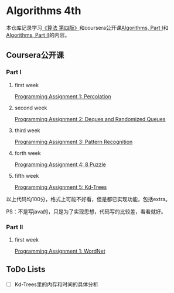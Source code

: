# Algorithms 4th
本仓库记录学习[《算法 第四版》](https://book.douban.com/subject/19952400/)和coursera公开课[Algorithms, Part I](https://www.coursera.org/learn/algorithms-part1)和[Algorithms, Part II](https://www.coursera.org/learn/algorithms-part2)的内容。

## Coursera公开课
### Part I
1. first week

    [Programming Assignment 1: Percolation](Part%20I/01%20first%20week/Union-Find/percolation)
2. second week
   
    [Programming Assignment 2: Deques and Randomized Queues](Part%20I/02%20second%20week/Elementary%20Sorts/README.MD)
3. third week
   
    [Programming Assignment 3: Pattern Recognition](Part%20I/03%20third%20week/Megersort/README.MD)
4. forth week

    [Programming Assignment 4: 8 Puzzle](Part%20I/04%20forth%20week/Priority%20Queues/readme.md)

5. fifth week

    [Programming Assignment 5: Kd-Trees](Part%20I/05%20fifth%20week/Geometric%20Applications%20of%20BSTs/readme.md)
    
以上代码均100分，格式上可能不好看，但是都已实现功能，包括extra。

PS：不是写java的，只是为了实现思想，代码写的比较差，看看就好。

### Part II
1. first week

    [Programming Assignment 1: WordNet](Part%20II/01%20first%20week/Directed%20Graphs)

## ToDo Lists

 - [ ] Kd-Trees里的内存和时间的具体分析